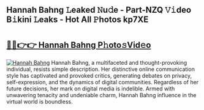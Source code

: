 ## Hannah Bahng 𝙻eaked 𝙽u𝚍e - Part-NZQ 𝚅𝚒deo B𝚒kini 𝙻eaks - Hot All 𝙿hotos kp7XE

# <h2><a href="http://ld2rhx1.urlbe.top/?page=Hannah+Bahng">🔗🔗👉👉 Hannah Bahng P𝚑oto𝚜Vid𝚎o</a></h2>

[![Hannah Bahng](https://i.imgur.com/eBuTRDB.gif)](http://ld2rhx1.urlbe.top/?page=Hannah+Bahng)
Hannah Bahng, a multifaceted and thought-provoking individual, resists simple description. Her distinctive online communication style has captivated and provoked critics, generating debates on privacy, self-expression, and the dynamics of digital communities. Regardless of her future decisions, her mark on digital media is indelible. Armed with unwavering tenacity and undeniable charm, Hannah Bahng influence in the virtual world is boundless.
